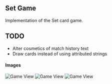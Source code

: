 Set Game
-------

Implementation of the Set card game.

TODO
----
* Alter cosmetics of match history text
* Draw cards instead of using attributed strings

#### Images
![Game View](https://raw.github.com/bahelms/Set-Game/screenshots/Set_view1.png)
![Game View](https://raw.github.com/bahelms/Set-Game/screenshots/Set_view2.png)
![Game View](https://raw.github.com/bahelms/Set-Game/screenshots/Set_view3.png)
